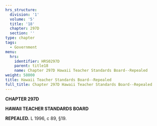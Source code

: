 ```yaml
---
hrs_structure:
  division: '1'
  volume: '5'
  title: '18'
  chapter: 297D
  section: ''
type: chapter
tags:
  - Government
menu:
  hrs:
    identifier: HRS0297D
    parent: title18
    name: Chapter 297D Hawaii Teacher Standards Board--Repealed
weight: 58000
title: Hawaii Teacher Standards Board--Repealed
full_title: Chapter 297D Hawaii Teacher Standards Board--Repealed
---
```

**CHAPTER 297D**

**HAWAII TEACHER STANDARDS BOARD**

**REPEALED.** L 1996, c 89, §19.